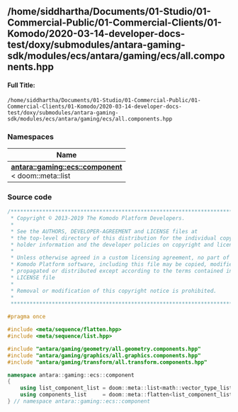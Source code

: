 

## /home/siddhartha/Documents/01-Studio/01-Commercial-Public/01-Commercial-Clients/01-Komodo/2020-03-14-developer-docs-test/doxy/submodules/antara-gaming-sdk/modules/ecs/antara/gaming/ecs/all.components.hpp

#### Full Title:
```
/home/siddhartha/Documents/01-Studio/01-Commercial-Public/01-Commercial-Clients/01-Komodo/2020-03-14-developer-docs-test/doxy/submodules/antara-gaming-sdk/modules/ecs/antara/gaming/ecs/all.components.hpp
```







### Namespaces

| Name           |
| -------------- |
| **[antara::gaming::ecs::component](Namespaces/namespaceantara_1_1gaming_1_1ecs_1_1component.md)** <br>< doom::meta::list  |
















### Source code

```cpp
/******************************************************************************
 * Copyright © 2013-2019 The Komodo Platform Developers.                      *
 *                                                                            *
 * See the AUTHORS, DEVELOPER-AGREEMENT and LICENSE files at                  *
 * the top-level directory of this distribution for the individual copyright  *
 * holder information and the developer policies on copyright and licensing.  *
 *                                                                            *
 * Unless otherwise agreed in a custom licensing agreement, no part of the    *
 * Komodo Platform software, including this file may be copied, modified,     *
 * propagated or distributed except according to the terms contained in the   *
 * LICENSE file                                                               *
 *                                                                            *
 * Removal or modification of this copyright notice is prohibited.            *
 *                                                                            *
 ******************************************************************************/

#pragma once

#include <meta/sequence/flatten.hpp> 
#include <meta/sequence/list.hpp>    

#include "antara/gaming/geometry/all.geometry.components.hpp"   
#include "antara/gaming/graphics/all.graphics.components.hpp"   
#include "antara/gaming/transform/all.transform.components.hpp" 

namespace antara::gaming::ecs::component
{
    using list_component_list = doom::meta::list<math::vector_type_list, transform::components_list, geometry::components_list, graphics::components_list>;
    using components_list     = doom::meta::flatten<list_component_list>;
} // namespace antara::gaming::ecs::component
```




